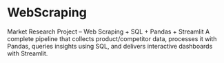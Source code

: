 # WebScraping

Market Research Project – Web Scraping + SQL + Pandas + Streamlit
A complete pipeline that collects product/competitor data, processes it with Pandas, queries insights using SQL, and delivers interactive dashboards with Streamlit.
